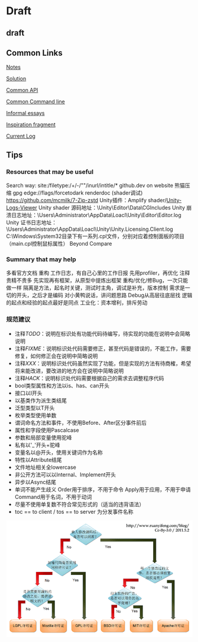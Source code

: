 # Draft

## draft

## Common Links

[Notes](./Note/Notes.md)

[Solution](./Note/Solution/Solution.md)

[Common API](./Note/Common%20API.md)

[Common Command line](./Note/Common%20Command%20line.md)

[Informal essays](./.secrets/Informal%20essays/Informal%20essays.md)

[Inspiration fragment](./.secrets/Informal%20essays/Inspiration%20fragment.md)

[Current Log](./LegacyLog/TODO&LOG.md)

## Tips

### Resources that may be useful

Search way: site:/filetype:/+/-/""/inurl/intitle/*
github.dev on website
熊猫压缩
gpg
edge://flags/forcetodark
renderdoc (shader调试)
<https://github.com/mcmilk/7-Zip-zstd>
Unity插件：Amplify shader/[Unity-Logs-Viewer](https://github.com/aliessmael/Unity-Logs-Viewer)
Unity shader 源码地址：\Unity\Editor\Data\CGIncludes
Unity 崩溃日志地址：\Users\Administrator\AppData\Loacl\Unity\Editor\Editor.log
Unity 证书日志地址：\Users\Administrator\AppData\Loacl\Unity\Unity.Licensing.Client.log
C:\Windows\System32目录下有一系列.cpl文件，分别对应着控制面板的项目（main.cpl控制鼠标属性）
Beyond Compare

### Summary that may help

多看官方文档
重构
工作日志，有自己心里的工作日报
先用profiler，再优化
注释贵精不贵多
先实现再有框架，从原型中提炼出框架
重构/优化/修Bug，一次只能做一样
隔离是方法，起名时关键，测试时主角，调试是补充，版本控制
需求是一切的开头，之后才是编码
对小黄鸭说话，讲问题思路
Debug从高层往底层找
逻辑的起点和经验的起点最好是同点
工业化：资本增利，排斥劳动

### 规范建议

- 注释*TODO*：说明在标识处有功能代码待编写，待实现的功能在说明中会简略说明
- 注释*FIXME*：说明标识处代码需要修正，甚至代码是错误的，不能工作，需要修复，如何修正会在说明中简略说明
- 注释*XXX*：说明标识处代码虽然实现了功能，但是实现的方法有待商榷，希望将来能改进，要改进的地方会在说明中简略说明
- 注释*HACK*：说明标识处代码需要根据自己的需求去调整程序代码
- bool类型属性和方法以is、has、can开头
- 接口以I开头
- 以基类作为派生类结尾
- 泛型类型以T开头
- 枚举类型使用单数
- 谓词命名方法和事件，不使用Before、After区分事件前后
- 属性和字段使用Pascalcase
- 参数和局部变量使用驼峰
- 私有以'_'开头+驼峰
- 变量名以@开头，使用关键词作为名称
- 特性以Attribute结尾
- 文件地址相关全lowercase
- 非公开方法可以以Internal、Implement开头
- 异步以Async结尾
- 单词不能产生歧义
  Order用于排序，不用于命令
  Apply用于应用，不用于申请
  Command用于名词，不用于动词
- 尽量不使用单复数不符合常见形式的（适当的违背语法）
- toc == to client / tos == to server 为分发事件名称

![开源协议](./Picture/Open%20Resource%20License.png)
